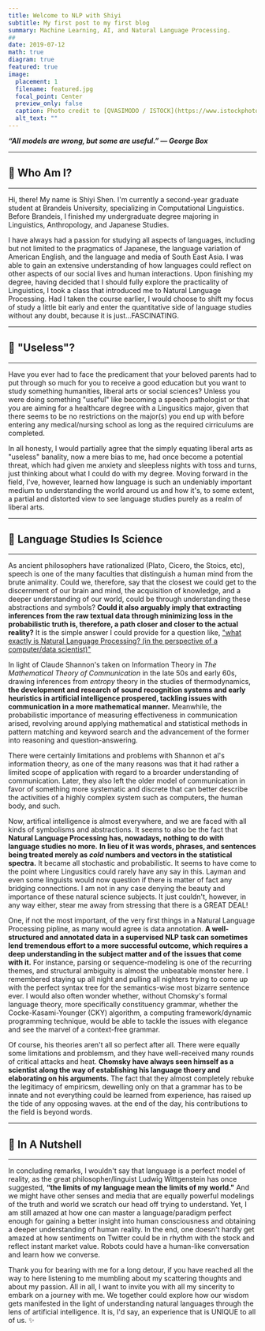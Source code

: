 ```yaml
---
title: Welcome to NLP with Shiyi
subtitle: My first post to my first blog
summary: Machine Learning, AI, and Natural Language Processing.
##
date: 2019-07-12
math: true
diagram: true
featured: true
image:
  placement: 1
  filename: featured.jpg
  focal_point: Center
  preview_only: false
  caption: Photo credit to [QVASIMODO / ISTOCK](https://www.istockphoto.com/)
  alt_text: ""
---
```


***“All models are wrong, but some are useful.”* *— George Box***

---
## 🤖️ Who Am I?
---

Hi, there! My name is Shiyi Shen. I'm currently a second-year graduate student at Brandeis University, specializing in Computational Linguistics. Before Brandeis, I finished my undergraduate degree majoring in Linguistics, Anthropology, and Japanese Studies. 

I have always had a passion for studying all aspects of languages, including but not limited to the pragmatics of Japanese, the language variation of American English, and the language and media of South East Asia. I was able to gain an extensive understanding of how languages could reflect on other aspects of our social lives and human interactions. Upon finishing my degree, having decided that I should fully explore the practicality of Linguistics, I took a class that introduced me to Natural Language Processing. Had I taken the course earlier, I would choose to shift my focus of study a little bit early and enter the quantitative side of language studies without any doubt, because it is just...FASCINATING. 

---

## 🔧 "Useless"?

---

Have you ever had to face the predicament that your beloved parents had to put through so much for you to receive a good education but you want to study something humanities, liberal arts or social sciences? Unless you were doing something "useful" like becoming a speech pathologist or that you are aiming for a healthcare degree with a Lingusitics major, given that there seems to be no restrictions on the major(s) you end up with before entering any medical/nursing school as long as the required cirriculums are completed. 

In all honesty, I would partially agree that the simply equating liberal arts as "useless" banality, now a mere bias to me, had once become a potential threat, which had given me anxiety and sleepless nights with toss and turns, just thinking about what I could do with my degree.  Moving forward in the field, I've, however, learned how language is such an undeniably important medium to understanding the world around us and how it's, to some extent, a partial and distorted view to see language studies purely as a realm of liberal arts.

---

## 🔬 Language Studies Is Science

---

As ancient philosophers have rationalized (Plato, Cicero, the Stoics, etc), speech is one of the many faculties that distinguish a human mind from the brute animality. Could we, therefore, say that the closest we could get to the discernment of our brain and mind, the acquisition of knowledge, and a deeper understanding of our world, could be through understanding these abstractions and symbols? **Could it also arguably imply that extracting inferences from the raw textual data through minimizing loss in the probabilistic truth is, therefore, a path closer and closer to the actual reality?** It is the simple answer I could provide for a question like, ["what exactly is Natural Language Processing? (in the perspective of a computer/data scientist)"](https://nlpwshiyi.me/post/what-is-nlp/)

In light of Claude Shannon's taken on Information Theory in *The Mathematical Theory of Communication* in the late 50s and early 60s, drawing inferences from *entropy* theory in the studies of thermodynamics, **the development and research of sound recognition systems and early heuristics in artificial intelligence prospered, tackling issues with communication in a more mathematical manner.**  Meanwhile, the probabilistic importance of measuring effectiveness in communication arised, revolving around applying mathematical and statistical methods in pattern matching and keyword search and the advancement of the former into reasoning and question-answering. 

There were certainly limitations and problems with Shannon et al's information theory, as one of the many reasons was that it had rather a limited scope of application with regard to a broarder understanding of communication. Later, they also left the older model of communication in favor of something more systematic and discrete that can better describe the activities of a highly complex system such as computers, the human body, and such. 

Now, artifical intelligence is almost everywhere, and we are faced with all kinds of symbolisms and abstractions. It seems to also be the fact that **Natural Language Processing has, nowadays, nothing to do with language studies no more.** **In lieu of it was words, phrases, and sentences being treated merely as *cold* numbers and vectors in the statistical spectra.** It became all stochastic and probabilistic. It seems to have come to the point where Lingusitics could rarely have any say in this. Layman and even some linguists would now question if there is matter of fact any bridging connections. I am not in any case denying the beauty and importance of these natural science subjects. It just couldn't, however, in any way either, stear me away from stressing that there is a GREAT DEAL! 

One, if not the most important, of the very first things in a Natural Language Processing pipline, as many would agree is data annotation. **A well-structured and annotated data in a supervised NLP task can sometimes lend tremendous effort to a more successful outcome, which requires a deep understanding in the subject matter and of the issues that come with it.** For instance, parsing or sequence-modeling is one of the recurring themes, and structural ambiguity is almost the unbeatable monster here. I remembered staying up all night and pulling all nighters trying to come up with the perfect syntax tree for the semantics-wise most bizarre sentence ever. I would also often wonder whether, without Chomsky's formal language theory, more specifically constituency grammar, whether the Cocke-Kasami-Younger (CKY) algorithm, a computing framework/dynamic programming technique, would be able to tackle the issues with elegance and see the marvel of a context-free grammar. 

Of course, his theories aren't all so perfect after all. There were equally some limitations and problemsm, and they have well-received many rounds of critical attacks and heat. **Chomsky have always seen himself as a scientist along the way of establishing his language thoery and elaborating on his arguments.** The fact that they almost completely rebuke the legitimacy of empiricsm, dewelling only on that a grammar has to be innate and not everything could be learned from experience, has raised up the tide of any opposing waves. at the end of the day, his contributions to the field is beyond words. 

---

## 🌰 In A Nutshell

---

In concluding remarks, I wouldn't say that language is a perfect model of reality, as the great philosopher/linguist Ludwig Wittgenstein has once suggested, **“the limits of my language mean the limits of my world."** And we might have other senses and media that are equally powerful modelings of the truth and world we scratch our head off trying to understand. Yet, I am still amazed at how one can master a language/paradigm perfect enough for gaining a better insight into human consciousness and obtaining a deeper understanding of human reality. In the end, one doesn't hardly get amazed at how sentiments on Twitter could be in rhythm with the stock and reflect instant market value. Robots could have a human-like conversation and learn how we converse. 

Thank you for bearing with me for a long detour, if you have reached all the way to here listening to me mumbling about my scattering thoughts and about my passion. All in all, I want to invite you with all my sincerity to embark on a journey with me. We together could explore how our wisdom gets manifested in the light of understanding natural languages through the lens of artificial intelligence. It is, I'd say, an experience that is UNIQUE to all of us. ✨

